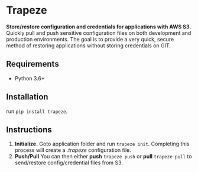 # Trapeze

**Store/restore configuration and credentials for applications with AWS S3.**  Quickly pull and push sensitive configuration files on both development and production environments.  The goal is to provide a very quick, secure method of restoring applications without storing credentials on GIT.

## Requirements
- Python 3.6+

## Installation
run ```pip install trapeze```.

## Instructions
1. **Initialize.** Goto application folder and run ```trapeze init```. Completing this process will create a *.trapeze* configuration file.
2. **Push/Pull** You can then either **push** ```trapeze push``` or **pull** ```trapeze pull``` to send/restore config/credential files from S3.
